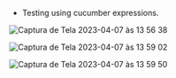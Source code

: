 * Testing using cucumber expressions.

![Captura de Tela 2023-04-07 às 13 56 38](https://user-images.githubusercontent.com/65136543/230647462-f7ae3b70-0c42-4080-a1e8-a2bf5e58076c.png)


![Captura de Tela 2023-04-07 às 13 59 02](https://user-images.githubusercontent.com/65136543/230647789-b6bcf19d-faa6-416b-b26a-80a2fc9b9d9b.png)

![Captura de Tela 2023-04-07 às 13 59 50](https://user-images.githubusercontent.com/65136543/230647880-d6f12b4b-4602-497c-a035-4ff5cf81fbee.png)
